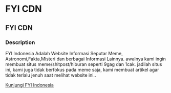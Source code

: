 # FYI CDN
## FYI CDN
### Description

FYI Indonesia Adalah Website Informasi Seputar Meme, Astronomi,Fakta,Misteri dan berbagai Informasi Lainnya. awalnya kami ingin membuat situs meme/shitpost/hiburan seperti 9gag dan 1cak. jadilah situs ini, kami juga tidak berfokus pada meme saja, kami membuat artikel agar tidak terlalu jenuh saat melihat website  ini..


[Kunjungi FYI Indonesia](https://www.fyi.my.id/) 

